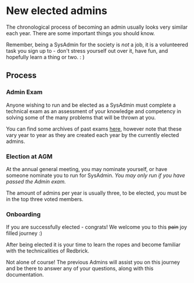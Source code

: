# New elected admins

The chronological process of becoming an admin usually looks very similar each year. There are some important things you should know.

Remember, being a SysAdmin for the society is *not* a job, it is a volunteered task you sign up to - don't stress yourself out over it, have fun, and hopefully learn a thing or two.  : )

## Process

### Admin Exam

Anyone wishing to run and be elected as a SysAdmin must complete a technical exam as an assessment of your knowledge and competency in solving some of the many problems that will be thrown at you.

You can find some archives of past exams [here](https://github.com/theycallmemac/redbrick-admin-exams/tree/master/exams), however note that these vary year to year as they are created each year by the currently elected admins.

### Election at AGM

At the annual general meeting, you may nominate yourself, or have someone nominate you to run for SysAdmin. *You may only run if you have passed the Admin exam.*

The amount of admins per year is usually three, to be elected, you must be in the top three voted members.

### Onboarding

If you are successfully elected - congrats! We welcome you to this <strike>pain</strike> joy filled journey :)

After being elected it is your time to learn the ropes and become familiar with the technicalities of Redbrick.

Not alone of course! The previous Admins will assist you on this journey and be there to answer any of your questions, along with this documentation.